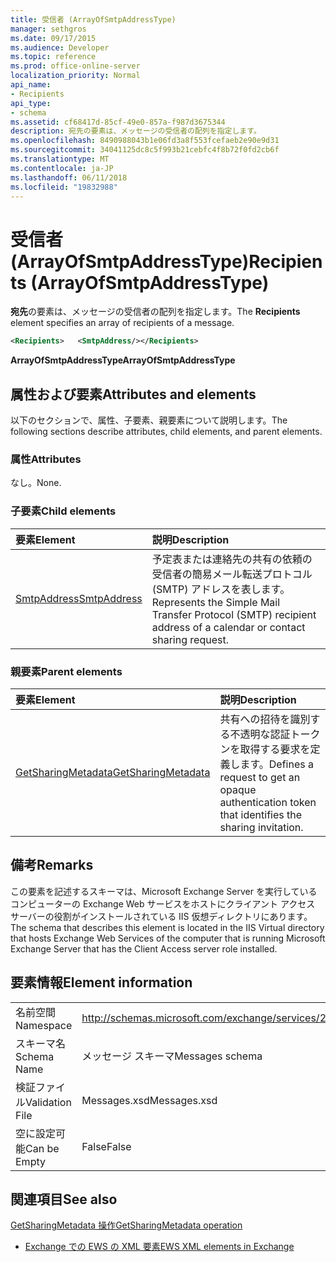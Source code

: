 ```yaml
---
title: 受信者 (ArrayOfSmtpAddressType)
manager: sethgros
ms.date: 09/17/2015
ms.audience: Developer
ms.topic: reference
ms.prod: office-online-server
localization_priority: Normal
api_name:
- Recipients
api_type:
- schema
ms.assetid: cf68417d-85cf-49e0-857a-f987d3675344
description: 宛先の要素は、メッセージの受信者の配列を指定します。
ms.openlocfilehash: 8490988043b1e06fd3a8f553fcefaeb2e90e9d31
ms.sourcegitcommit: 34041125dc8c5f993b21cebfc4f8b72f0fd2cb6f
ms.translationtype: MT
ms.contentlocale: ja-JP
ms.lasthandoff: 06/11/2018
ms.locfileid: "19832988"
---
```

# <a name="recipients-arrayofsmtpaddresstype"></a><span data-ttu-id="d7329-103">受信者 (ArrayOfSmtpAddressType)</span><span class="sxs-lookup"><span data-stu-id="d7329-103">Recipients (ArrayOfSmtpAddressType)</span></span>

<span data-ttu-id="d7329-104">**宛先**の要素は、メッセージの受信者の配列を指定します。</span><span class="sxs-lookup"><span data-stu-id="d7329-104">The **Recipients** element specifies an array of recipients of a message.</span></span> 
  
```xml
<Recipients>   <SmtpAddress/></Recipients>
```

 <span data-ttu-id="d7329-105">**ArrayOfSmtpAddressType**</span><span class="sxs-lookup"><span data-stu-id="d7329-105">**ArrayOfSmtpAddressType**</span></span>
## <a name="attributes-and-elements"></a><span data-ttu-id="d7329-106">属性および要素</span><span class="sxs-lookup"><span data-stu-id="d7329-106">Attributes and elements</span></span>

<span data-ttu-id="d7329-107">以下のセクションで、属性、子要素、親要素について説明します。</span><span class="sxs-lookup"><span data-stu-id="d7329-107">The following sections describe attributes, child elements, and parent elements.</span></span>
  
### <a name="attributes"></a><span data-ttu-id="d7329-108">属性</span><span class="sxs-lookup"><span data-stu-id="d7329-108">Attributes</span></span>

<span data-ttu-id="d7329-109">なし。</span><span class="sxs-lookup"><span data-stu-id="d7329-109">None.</span></span>
  
### <a name="child-elements"></a><span data-ttu-id="d7329-110">子要素</span><span class="sxs-lookup"><span data-stu-id="d7329-110">Child elements</span></span>

|<span data-ttu-id="d7329-111">**要素**</span><span class="sxs-lookup"><span data-stu-id="d7329-111">**Element**</span></span>|<span data-ttu-id="d7329-112">**説明**</span><span class="sxs-lookup"><span data-stu-id="d7329-112">**Description**</span></span>|
|:-----|:-----|
|[<span data-ttu-id="d7329-113">SmtpAddress</span><span class="sxs-lookup"><span data-stu-id="d7329-113">SmtpAddress</span></span>](smtpaddress.md) <br/> |<span data-ttu-id="d7329-114">予定表または連絡先の共有の依頼の受信者の簡易メール転送プロトコル (SMTP) アドレスを表します。</span><span class="sxs-lookup"><span data-stu-id="d7329-114">Represents the Simple Mail Transfer Protocol (SMTP) recipient address of a calendar or contact sharing request.</span></span>  <br/> |
   
### <a name="parent-elements"></a><span data-ttu-id="d7329-115">親要素</span><span class="sxs-lookup"><span data-stu-id="d7329-115">Parent elements</span></span>

|<span data-ttu-id="d7329-116">**要素**</span><span class="sxs-lookup"><span data-stu-id="d7329-116">**Element**</span></span>|<span data-ttu-id="d7329-117">**説明**</span><span class="sxs-lookup"><span data-stu-id="d7329-117">**Description**</span></span>|
|:-----|:-----|
|[<span data-ttu-id="d7329-118">GetSharingMetadata</span><span class="sxs-lookup"><span data-stu-id="d7329-118">GetSharingMetadata</span></span>](getsharingmetadata.md) <br/> |<span data-ttu-id="d7329-119">共有への招待を識別する不透明な認証トークンを取得する要求を定義します。</span><span class="sxs-lookup"><span data-stu-id="d7329-119">Defines a request to get an opaque authentication token that identifies the sharing invitation.</span></span>  <br/> |
   
## <a name="remarks"></a><span data-ttu-id="d7329-120">備考</span><span class="sxs-lookup"><span data-stu-id="d7329-120">Remarks</span></span>

<span data-ttu-id="d7329-121">この要素を記述するスキーマは、Microsoft Exchange Server を実行しているコンピューターの Exchange Web サービスをホストにクライアント アクセス サーバーの役割がインストールされている IIS 仮想ディレクトリにあります。</span><span class="sxs-lookup"><span data-stu-id="d7329-121">The schema that describes this element is located in the IIS Virtual directory that hosts Exchange Web Services of the computer that is running Microsoft Exchange Server that has the Client Access server role installed.</span></span>
  
## <a name="element-information"></a><span data-ttu-id="d7329-122">要素情報</span><span class="sxs-lookup"><span data-stu-id="d7329-122">Element information</span></span>

|||
|:-----|:-----|
|<span data-ttu-id="d7329-123">名前空間</span><span class="sxs-lookup"><span data-stu-id="d7329-123">Namespace</span></span>  <br/> |http://schemas.microsoft.com/exchange/services/2006/messages  <br/> |
|<span data-ttu-id="d7329-124">スキーマ名</span><span class="sxs-lookup"><span data-stu-id="d7329-124">Schema Name</span></span>  <br/> |<span data-ttu-id="d7329-125">メッセージ スキーマ</span><span class="sxs-lookup"><span data-stu-id="d7329-125">Messages schema</span></span>  <br/> |
|<span data-ttu-id="d7329-126">検証ファイル</span><span class="sxs-lookup"><span data-stu-id="d7329-126">Validation File</span></span>  <br/> |<span data-ttu-id="d7329-127">Messages.xsd</span><span class="sxs-lookup"><span data-stu-id="d7329-127">Messages.xsd</span></span>  <br/> |
|<span data-ttu-id="d7329-128">空に設定可能</span><span class="sxs-lookup"><span data-stu-id="d7329-128">Can be Empty</span></span>  <br/> |<span data-ttu-id="d7329-129">False</span><span class="sxs-lookup"><span data-stu-id="d7329-129">False</span></span>  <br/> |
   
## <a name="see-also"></a><span data-ttu-id="d7329-130">関連項目</span><span class="sxs-lookup"><span data-stu-id="d7329-130">See also</span></span>



[<span data-ttu-id="d7329-131">GetSharingMetadata 操作</span><span class="sxs-lookup"><span data-stu-id="d7329-131">GetSharingMetadata operation</span></span>](getsharingmetadata-operation.md)


- [<span data-ttu-id="d7329-132">Exchange での EWS の XML 要素</span><span class="sxs-lookup"><span data-stu-id="d7329-132">EWS XML elements in Exchange</span></span>](ews-xml-elements-in-exchange.md)

